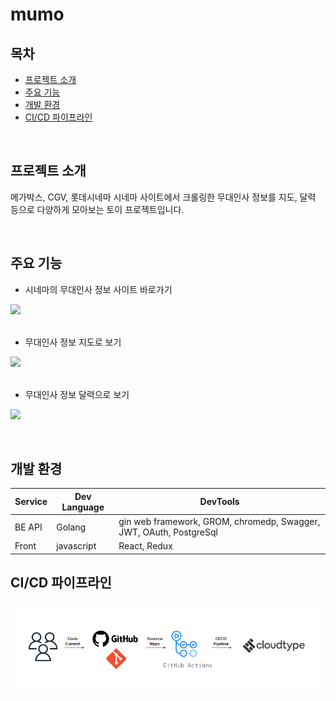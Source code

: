 # mumo


## 목차
- [프로젝트 소개](#project-introduction)
- [주요 기능](#main-function)
- [개발 환경](#development-environment)
- [CI/CD 파이프라인](#cicd-pipeline)

</br>

<a name="project-introduction"></a>
## 프로젝트 소개
메가박스, CGV, 롯데시네마 시네마 사이트에서 크롤링한 무대인사 정보를 지도, 달력 등으로 다양하게 모아보는 토이 프로젝트입니다.

</br>

<a name="main-function"></a>
## 주요 기능
- 시네마의 무대인사 정보 사이트 바로가기
  
<img src="images/화면 기록 2023-09-25 오후 3.15.38 (1).gif"></img>
</br>
</br>
- 무대인사 정보 지도로 보기
  
  
<img src="images/화면 기록 2023-09-25 오후 3.16.57.gif"></img>
</br>
</br>
- 무대인사 정보 달력으로 보기
  
<img src="images/화면 기록 2023-09-25 오후 3.17.44.gif"></img>
  


</br>

<a name="development-environment"></a>
## 개발 환경

| Service | Dev Language | DevTools |
|----------|----------|----------|
| BE API | Golang | gin web framework, GROM, chromedp, Swagger, JWT, OAuth, PostgreSql |
| Front | javascript | React, Redux |

<a name="cicd-pipeline"></a>
## CI/CD 파이프라인
<img src="images/cloudtype_cicd.PNG"></img>
